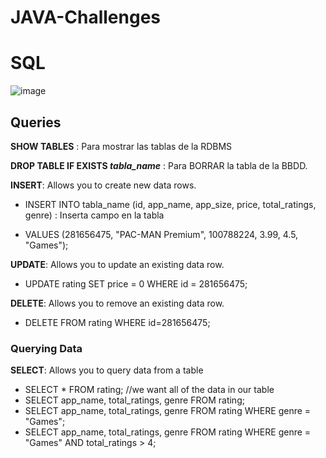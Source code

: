 # JAVA-Challenges

# SQL

![image](https://user-images.githubusercontent.com/3032309/172044354-2c032215-e781-43f3-b11a-79979d1b7417.png)

## Queries

**SHOW TABLES** : Para mostrar las tablas de la RDBMS

**DROP TABLE IF EXISTS _tabla_name_** : Para BORRAR la tabla de la BBDD.

**INSERT**: Allows you to create new data rows.

  - INSERT INTO tabla_name (id, app_name, app_size, price, total_ratings, genre) : Inserta campo en la tabla

  - VALUES (281656475, "PAC-MAN Premium", 100788224, 3.99, 4.5, "Games");

**UPDATE**: Allows you to update an existing data row.

  - UPDATE rating SET price = 0 WHERE id = 281656475;

**DELETE**: Allows you to remove an existing data row.

  - DELETE FROM rating WHERE id=281656475;

### Querying Data

**SELECT**: Allows you to query data from a table

  - SELECT * FROM rating; //we want all of the data in our table
  - SELECT app_name, total_ratings, genre FROM rating;
  - SELECT app_name, total_ratings, genre FROM rating WHERE genre = "Games";
  - SELECT app_name, total_ratings, genre FROM rating WHERE genre = "Games" AND total_ratings > 4;

